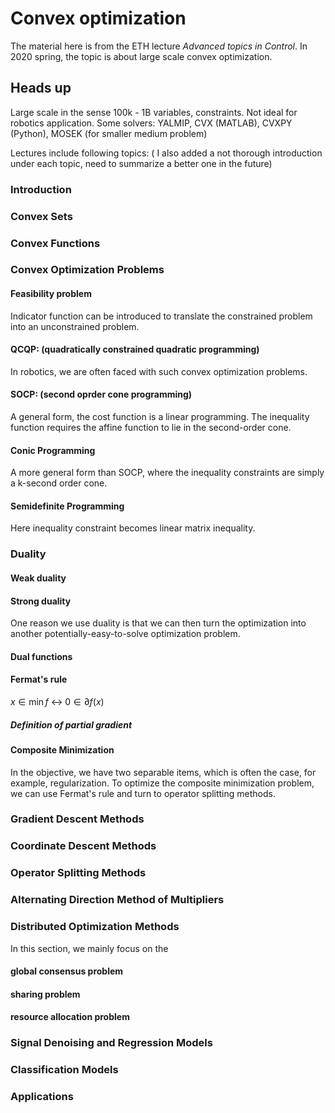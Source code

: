 # Convex optimization
The material here is from the ETH lecture *Advanced topics in Control*. In 2020 spring, the topic is about large scale convex optimization.

## Heads up
Large scale in the sense 100k - 1B variables, constraints. Not ideal for robotics application.
Some solvers: YALMIP, CVX (MATLAB), CVXPY (Python), MOSEK (for smaller medium problem)

Lectures include following topics: ( I also added a not thorough introduction under each topic, need to summarize a better one in the future)

### Introduction
### Convex Sets
### Convex Functions
### Convex Optimization Problems
#### Feasibility problem
Indicator function can be introduced to translate the constrained problem into an unconstrained problem.
#### QCQP: (quadratically constrained quadratic programming)
In robotics, we are often faced with such convex optimization problems.
#### SOCP: (second oprder cone programming)
A general form, the cost function is a linear programming. The inequality function requires the affine function to lie in the second-order cone.
#### Conic Programming
A more general form than SOCP, where the inequality constraints are simply a k-second order cone.
#### Semidefinite Programming
Here inequality constraint becomes linear matrix inequality.
### Duality
#### Weak duality
#### Strong duality
One reason we use duality is that we can then turn the optimization into another potentially-easy-to-solve optimization problem.
#### Dual functions
#### Fermat's rule
$x\in \min f$ $\leftrightarrow$ $0\in\partial f(x)$
##### Definition of partial gradient
#### Composite Minimization 
In the objective, we have two separable items, which is often the case, for example, regularization. To optimize the composite minimization problem, we can use Fermat's rule and turn to operator splitting methods.
### Gradient Descent Methods
### Coordinate Descent Methods
### Operator Splitting Methods
### Alternating Direction Method of Multipliers
### Distributed Optimization Methods
In this section, we mainly focus on the 
#### global consensus problem
#### sharing problem
#### resource allocation problem
### Signal Denoising and Regression Models
### Classification Models
### Applications
